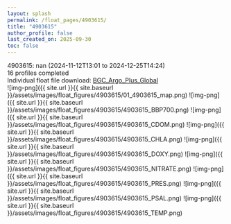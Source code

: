 ```yaml
---
layout: splash
permalink: /float_pages/4903615/
title: "4903615"
author_profile: false
last_created_on: 2025-09-30
toc: false
---
```

 
4903615: nan (2024-11-12T13:01 to 2024-12-25T14:24)\
16 profiles completed\
Individual float file download: [BGC_Argo_Plus_Global](https://ftp.soest.hawaii.edu/bgc_argo_plus/Individual_Floats/outliers_removed/4903615_Sprof_processed.nc)\
![img-png]({{ site.url }}{{ site.baseurl }}/assets/images/float_figures/4903615/01_4903615_map.png)
![img-png]({{ site.url }}{{ site.baseurl }}/assets/images/float_figures/4903615/4903615_BBP700.png)
![img-png]({{ site.url }}{{ site.baseurl }}/assets/images/float_figures/4903615/4903615_CDOM.png)
![img-png]({{ site.url }}{{ site.baseurl }}/assets/images/float_figures/4903615/4903615_CHLA.png)
![img-png]({{ site.url }}{{ site.baseurl }}/assets/images/float_figures/4903615/4903615_DOXY.png)
![img-png]({{ site.url }}{{ site.baseurl }}/assets/images/float_figures/4903615/4903615_NITRATE.png)
![img-png]({{ site.url }}{{ site.baseurl }}/assets/images/float_figures/4903615/4903615_PRES.png)
![img-png]({{ site.url }}{{ site.baseurl }}/assets/images/float_figures/4903615/4903615_PSAL.png)
![img-png]({{ site.url }}{{ site.baseurl }}/assets/images/float_figures/4903615/4903615_TEMP.png)
